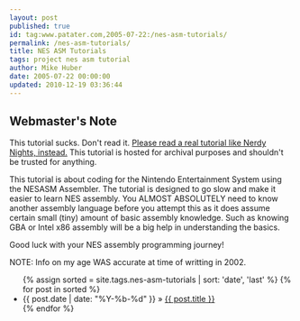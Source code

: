 ```yaml
---
layout: post
published: true
id: tag:www.patater.com,2005-07-22:/nes-asm-tutorials/
permalink: /nes-asm-tutorials/
title: NES ASM Tutorials
tags: project nes asm tutorial
author: Mike Huber
date: 2005-07-22 00:00:00
updated: 2010-12-19 03:36:44
---
```

<div class="warning">
<h2>Webmaster's Note</h2>
<p>This tutorial sucks. Don't read it. <a href="http://www.nintendoage.com/forum/messageview.cfm?catid=22&threadid=7155">Please read a real tutorial like Nerdy Nights, instead.</a> This tutorial is hosted for archival purposes and shouldn't be trusted for anything.</p>
</div>

<p>This tutorial is about coding for the Nintendo Entertainment System
using the NESASM Assembler. The tutorial is designed to go slow and
make it easier to learn NES assembly. You ALMOST ABSOLUTELY need to
know another assembly language before you attempt this as it does
assume certain small (tiny) amount of basic assembly knowledge.  Such
as knowing GBA or Intel x86 assembly will be a big help in
understanding the basics.</p>

<p>Good luck with your NES assembly programming journey!</p>

<p>NOTE: Info on my age WAS accurate at time of writting in 2002.</p>

<ul class="posts">
{% assign sorted = site.tags.nes-asm-tutorials | sort: 'date', 'last' %}
{% for post in sorted %}
  <li><span>{{ post.date | date: "%Y-%b-%d" }}</span> &raquo; <a href="{{ post.url }}">{{ post.title }}</a></li>
{% endfor %}
</ul>
